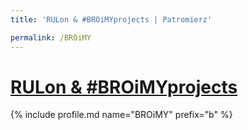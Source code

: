 ```yaml
---
title: 'RULon & #BROiMYprojects | Patromierz'

permalink: /BROiMY
---
```


# [RULon & #BROiMYprojects](https://patronite.pl/BROiMY)

{% include profile.md name="BROiMY" prefix="b" %}
